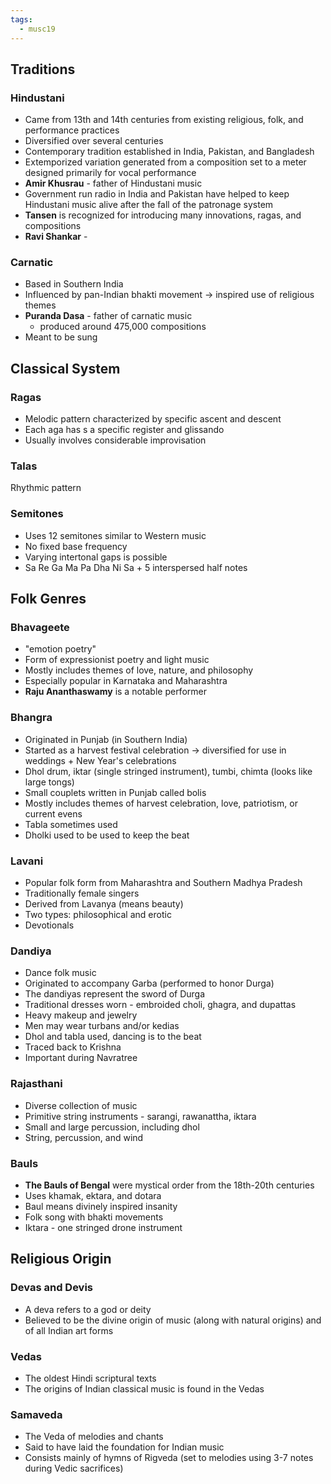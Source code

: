 ```yaml
---
tags:
  - musc19
---
```

## Traditions

### Hindustani

- Came from 13th and 14th centuries from existing religious, folk, and performance practices
- Diversified over several centuries
- Contemporary tradition established in India, Pakistan, and Bangladesh
- Extemporized variation generated from a composition set to a meter designed primarily for vocal performance
- **Amir Khusrau** - father of Hindustani music
- Government run radio in India and Pakistan have helped to keep Hindustani music alive after the fall of the patronage system
- **Tansen** is recognized for introducing many innovations, ragas, and compositions
- **Ravi Shankar** - 
### Carnatic

* Based in Southern India
* Influenced by pan-Indian bhakti movement -> inspired use of religious themes
* **Puranda Dasa** - father of carnatic music
	* produced around 475,000 compositions
* Meant to be sung
## Classical System

### Ragas

- Melodic pattern characterized by specific ascent and descent
- Each aga has s a specific register and glissando
- Usually involves considerable improvisation
### Talas

Rhythmic pattern
### Semitones

- Uses 12 semitones similar to Western music
- No fixed base frequency
- Varying intertonal gaps is possible
- Sa Re Ga Ma Pa Dha Ni Sa + 5 interspersed half notes

## Folk Genres

### Bhavageete

* "emotion poetry"
* Form of expressionist poetry and light music
* Mostly includes themes of love, nature, and philosophy
* Especially popular in Karnataka and Maharashtra
* **Raju Ananthaswamy** is a notable performer
### Bhangra

* Originated in Punjab (in Southern India)
* Started as a harvest festival celebration -> diversified for use in weddings + New Year's celebrations
* Dhol drum, iktar (single stringed instrument), tumbi, chimta (looks like large tongs)
* Small couplets written in Punjab called bolis
* Mostly includes themes of harvest celebration, love, patriotism, or current evens
* Tabla sometimes used
* Dholki used to be used to keep the beat
### Lavani

* Popular folk form from Maharashtra and Southern Madhya Pradesh
* Traditionally female singers
* Derived from Lavanya (means beauty)
* Two types: philosophical and erotic
* Devotionals
### Dandiya

* Dance folk music
* Originated to accompany Garba (performed to honor Durga)
* The dandiyas represent the sword of Durga
* Traditional dresses worn - embroided choli, ghagra, and dupattas
* Heavy makeup and jewelry
* Men may wear turbans and/or kedias
* Dhol and tabla used, dancing is to the beat
* Traced back to Krishna
* Important during Navratree
### Rajasthani

* Diverse collection of music
* Primitive string instruments - sarangi, rawanattha, iktara
* Small and large percussion, including dhol
* String, percussion, and wind
### Bauls

* **The Bauls of Bengal** were mystical order from the 18th-20th centuries
* Uses khamak, ektara, and dotara
* Baul means divinely inspired insanity
* Folk song with bhakti movements
* Iktara - one stringed drone instrument

## Religious Origin
### Devas and Devis

- A deva refers to a god or deity
- Believed to be the divine origin of music (along with natural origins) and of all Indian art forms
### Vedas

- The oldest Hindi scriptural texts
- The origins of Indian classical music is found in the Vedas
### Samaveda

- The Veda of melodies and chants
- Said to have laid the foundation for Indian music
- Consists mainly of hymns of Rigveda (set to melodies using 3-7 notes during Vedic sacrifices)